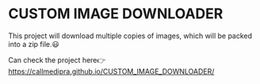 # CUSTOM IMAGE DOWNLOADER

This project will download multiple copies of images, which will be packed into a zip file.😃

Can check the project here👉
 https://callmedipra.github.io/CUSTOM_IMAGE_DOWNLOADER/
